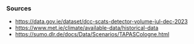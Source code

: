 ### Sources

* https://data.gov.ie/dataset/dcc-scats-detector-volume-jul-dec-2023
* https://www.met.ie/climate/available-data/historical-data
* https://sumo.dlr.de/docs/Data/Scenarios/TAPASCologne.html